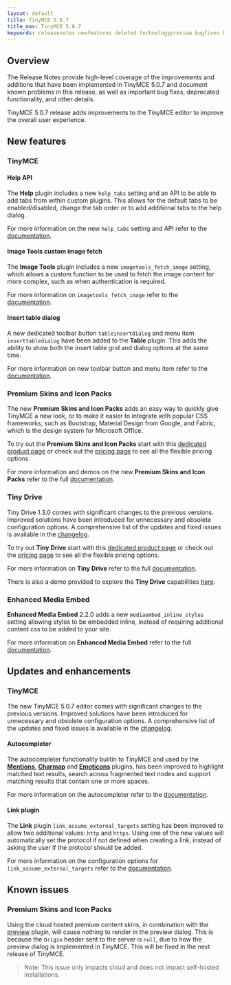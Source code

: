 ```yaml
---
layout: default
title: TinyMCE 5.0.7
title_nav: TinyMCE 5.0.7
keywords: releasenotes newfeatures deleted technologypreview bugfixes knownissues
---
```


## Overview

The Release Notes provide high-level coverage of the improvements and additions that have been implemented in TinyMCE 5.0.7 and document known problems in this release, as well as important bug fixes, deprecated functionality, and other details.

TinyMCE 5.0.7 release adds improvements to the TinyMCE editor to improve the overall user experience.

## New features

### TinyMCE

#### Help API

The **Help** plugin includes a new `help_tabs` setting and an API to be able to add tabs from within custom plugins. This allows for the default tabs to be enabled/disabled, change the tab order or to add additional tabs to the help dialog.

For more information on the new `help_tabs` setting and API refer to the [documentation]({{site.baseurl}}/plugins/help/).

#### Image Tools custom image fetch

The **Image Tools** plugin includes a new `imagetools_fetch_image` setting, which allows a custom function to be used to fetch the image content for more complex, such as when authentication is required.

For more information on `imagetools_fetch_image` refer to the [documentation]({{site.baseurl}}/plugins/imagetools/#imagetools_fetch_image).

#### Insert table dialog

A new dedicated toolbar button `tableinsertdialog` and menu item `inserttabledialog` have been added to the **Table** plugin. This adds the ability to show both the insert table grid and dialog options at the same time.

For more information on new toolbar button and menu item refer to the [documentation]({{site.baseurl}}/plugins/table/#table_grid).

### Premium Skins and Icon Packs

The new **Premium Skins and Icon Packs** adds an easy way to quickly give TinyMCE a new look, or to make it easier to integrate with popular CSS frameworks, such as Bootstrap, Material Design from Google, and Fabric, which is the design system for Microsoft Office.

To try out the **Premium Skins and Icon Packs** start with this [dedicated product page](https://apps.tiny.cloud/products/skins-and-icon-packs/) or check out the [pricing page](https://www.tiny.cloud/pricing) to see all the flexible pricing options.

For more information and demos on the new **Premium Skins and Icon Packs** refer to the full [documentation]({{site.baseurl}}/enterprise/premium-skins-and-icon-packs/).

### Tiny Drive

Tiny Drive 1.3.0 comes with significant changes to the previous versions. Improved solutions have been introduced for unnecessary and obsolete configuration options. A comprehensive list of the updates and fixed issues is available in the [changelog]({{site.baseurl}}/tinydrive/changelog/).

To try out **Tiny Drive** start with this [dedicated product page](https://www.tiny.cloud/drive/) or check out the [pricing page](https://www.tiny.cloud/pricing) to see all the flexible pricing options.

For more information on **Tiny Drive** refer to the full [documentation]({{site.baseurl}}/tinydrive/).

There is also a demo provided to explore the **Tiny Drive** capabilities [here]({{site.baseurl}}/tinydrive/introduction/#demo).

### Enhanced Media Embed

**Enhanced Media Embed** 2.2.0 adds a new `mediaembed_inline_styles` setting allowing styles to be embedded inline, instead of requiring additional content css to be added to your site.

For more information on **Enhanced Media Embed** refer to the full [documentation]({{site.baseurl}}/plugins/mediaembed/#mediaembed_inline_styles).

## Updates and enhancements

### TinyMCE

The new TinyMCE 5.0.7 editor comes with significant changes to the previous versions. Improved solutions have been introduced for unnecessary and obsolete configuration options. A comprehensive list of the updates and fixed issues is available in the [changelog]({{site.baseurl}}/changelog/#version507june52019).

#### Autocompleter

The autocompleter functionality builtin to TinyMCE and used by the [**Mentions**]({{site.baseurl}}/plugins/mentions/), [**Charmap**]({{site.baseurl}}/plugins/charmap/) and [**Emoticons**]({{site.baseurl}}/plugins/emoticons/) plugins, has been improved to highlight matched text results, search across fragmented text nodes and support matching results that contain one or more spaces.

For more information on the autocompleter refer to the [documentation]({{site.baseurl}}/ui-components/autocompleter/).

#### Link plugin

The **Link** plugin `link_assume_external_targets` setting has been improved to allow two additional values: `http` and `https`. Using one of the new values will automatically set the protocol if not defined when creating a link, instead of asking the user if the protocol should be added.

For more information on the configuration options for `link_assume_external_targets` refer to the [documentation]({{site.baseurl}}/plugins/link/#link_assume_external_targets).

## Known issues

### Premium Skins and Icon Packs

Using the cloud hosted premium content skins, in combination with the [preview]({{site.baseurl}}/plugins/preview/) plugin, will cause nothing to render in the preview dialog. This is because the `Origin` header sent to the server is `null`, due to how the preview dialog is implemented in TinyMCE. This will be fixed in the next release of TinyMCE.

> Note: This issue only impacts cloud and does not impact self-hosted installations.